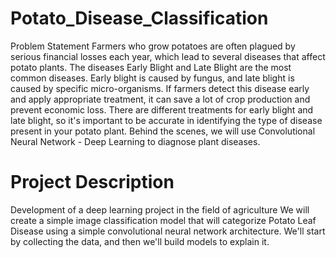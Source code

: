 # Potato_Disease_Classification
Problem Statement
Farmers who grow potatoes are often plagued by serious financial losses each year, which lead to several diseases that affect potato plants. The diseases Early Blight and
Late Blight are the most common diseases. Early blight is caused by fungus, and late blight is caused by specific micro-organisms. If farmers detect this disease early and 
apply appropriate treatment, it can save a lot of crop production and prevent economic loss. There are different treatments for early blight and late blight, so it's important 
to be accurate in identifying the type of disease present in your potato plant. Behind the scenes, we will use Convolutional Neural Network - Deep Learning to diagnose plant diseases.

# Project Description
Development of a deep learning project in the field of agriculture We will create a simple image classification model that will categorize Potato Leaf Disease using a simple 
convolutional neural network architecture. We'll start by collecting the data, and then we'll build models to explain it.
